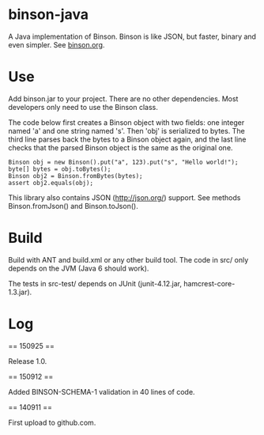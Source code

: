 binson-java
===========

A Java implementation of Binson. Binson is like JSON, but faster, binary and 
even simpler. See [binson.org](http://binson.org/).


Use
===

Add binson.jar to your project. There are no other dependencies.
Most developers only need to use the Binson class.

The code below first creates a Binson object with two fields: one integer named 'a' and 
one string named 's'. Then 'obj' is serialized to bytes. The third line parses back the 
bytes to a Binson object again, and the last line checks that the parsed Binson object is 
the same as the original one.

    Binson obj = new Binson().put("a", 123).put("s", "Hello world!");
    byte[] bytes = obj.toBytes();
    Binson obj2 = Binson.fromBytes(bytes);
    assert obj2.equals(obj);

This library also contains JSON (http://json.org/) support. See methods 
Binson.fromJson() and Binson.toJson().


Build
=====

Build with ANT and build.xml or any other build tool.
The code in src/ only depends on the JVM (Java 6 should work).

The tests in src-test/ depends on JUnit (junit-4.12.jar, hamcrest-core-1.3.jar).


Log
===

== 150925 ==

Release 1.0.

== 150912 ==

Added BINSON-SCHEMA-1 validation in 40 lines of code.

== 140911 ==

First upload to github.com.
